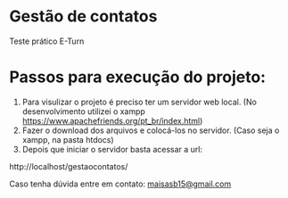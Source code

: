 # Gestão de contatos
Teste prático E-Turn

# Passos para execução do projeto:

1. Para visulizar o projeto é preciso ter um servidor web local. (No desenvolvimento utilizei o xampp https://www.apachefriends.org/pt_br/index.html)
2. Fazer o download dos arquivos e colocá-los no servidor. (Caso seja o xampp, na pasta htdocs) 
3. Depois que iniciar o servidor basta acessar a url:

http://localhost/gestaocontatos/

Caso tenha dúvida entre em contato: maisasb15@gmail.com
